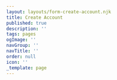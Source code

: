 ```yaml
---
layout: layouts/form-create-account.njk
title: Create Account
published: true
description: ''
tags: pages
ogImage: ''
navGroup: ''
navTitle: ''
order: null
icon: ''
_template: page
---
```


